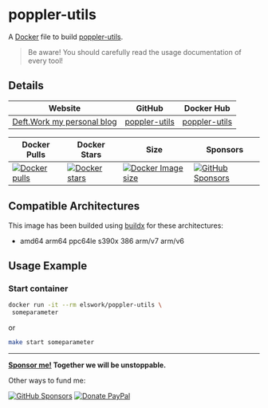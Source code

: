 # poppler-utils

A [Docker](http://docker.com) file to build [poppler-utils](https://github.com/poppler-utils).

> Be aware! You should carefully read the usage documentation of every tool!

## Details

| Website | GitHub | Docker Hub |
| --- | --- | --- |
| [Deft.Work my personal blog](https://deft.work) | [poppler-utils](https://github.com/elswork/poppler-utils) | [poppler-utils](https://hub.docker.com/r/elswork/poppler-utils) |

| Docker Pulls | Docker Stars | Size | Sponsors |
| --- | --- | --- | --- |
| [![Docker pulls](https://img.shields.io/docker/pulls/elswork/poppler-utils.svg)](https://hub.docker.com/r/elswork/poppler-utils "poppler-utils on Docker Hub") | [![Docker stars](https://img.shields.io/docker/stars/elswork/poppler-utils.svg)](https://hub.docker.com/r/elswork/poppler-utils "poppler-utils on Docker Hub") | [![Docker Image size](https://img.shields.io/docker/image-size/elswork/poppler-utils)](https://hub.docker.com/r/elswork/poppler-utils "poppler-utils on Docker Hub") | [![GitHub Sponsors](https://img.shields.io/github/sponsors/elswork)](https://github.com/sponsors/elswork "Sponsor me!") |

## Compatible Architectures

This image has been builded using [buildx](https://docs.docker.com/buildx/working-with-buildx/) for these architectures: 
- amd64 arm64 ppc64le s390x 386 arm/v7 arm/v6

## Usage Example

### Start container

```bash
docker run -it --rm elswork/poppler-utils \
 someparameter
```
or
```bash
make start someparameter
```
---
**[Sponsor me!](https://github.com/sponsors/elswork) Together we will be unstoppable.**

Other ways to fund me:

[![GitHub Sponsors](https://img.shields.io/github/sponsors/elswork)](https://github.com/sponsors/elswork) [![Donate PayPal](https://img.shields.io/badge/Donate-PayPal-green.svg)](https://www.paypal.com/donate/?business=LFKA5YRJAFYR6&no_recurring=0&item_name=Open+Source+Donation&currency_code=EUR)